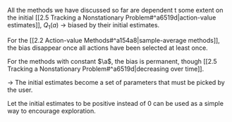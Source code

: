All the methods we have discussed so far are dependent t some extent on the initial [[2.5 Tracking a Nonstationary Problem#^a6519d|action-value estimates]], $Q_1(a)$ -> biased by their initial estimates.

For the [[2.2 Action-value Methods#^a154a8|sample-average methods]], the bias disappear once all actions have been selected at least once. 

For the methods with constant $\a$, the bias is permanent, though [[2.5 Tracking a Nonstationary Problem#^a6519d|decreasing over time]].

-> The initial estimates become a set of parameters that must be picked by the user.

Let the initial estimates to be positive instead of $0$ can be used as a simple way to encourage exploration.